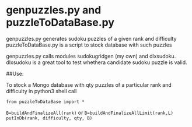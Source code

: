 # genpuzzles.py and puzzleToDataBase.py

genpuzzles.py generates sudoku puzzles of a given rank and difficulty
puzzleToDataBase.py is a script to stock database with such puzzles

genpuzzles.py calls modules sudokugridgen (my own) and dlxsudoku. 
dlxsudoku is a great tool to test whethera candidate sudoku puzzle is valid.

##Use:

To stock a Mongo database with qty puzzles of a particular rank and difficulty
in python3 shell call

`from puzzleToDataBase import *`

`B=buildAndFinalizeAll(rank)` or `B=buildAndFinalizeAllLimit(rank,L)`
`putInDb(rank, difficulty, qty, B)`
